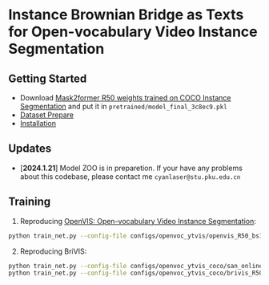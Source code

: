# Instance Brownian Bridge as Texts for Open-vocabulary Video Instance Segmentation

## Getting Started

* Download [Mask2former R50 weights trained on COCO Instance Segmentation](https://github.com/facebookresearch/Mask2Former/blob/main/MODEL_ZOO.md) and put it in `pretrained/model_final_3c8ec9.pkl`
* [Dataset Prepare](datasets/README.md)
* [Installation](INSTALL.md)

## Updates

* [**2024.1.21**] Model ZOO is in preparetion. If your have any problems about this codebase, please contact me `cyanlaser@stu.pku.edu.cn`

## Training

1. Reproducing [OpenVIS: Open-vocabulary Video Instance Segmentation](https://arxiv.org/pdf/2305.16835.pdf):
```bash
python train_net.py --config-file configs/openvoc_ytvis/openvis_R50_bs16_6000st.yaml --num-gpus 8
``` 

2. Reproducing BriVIS:
```bash
python train_net.py --config-file configs/openvoc_ytvis_coco/san_online_R50_bs16_6000st.yaml --num-gpus 8
python train_net.py --config-file configs/openvoc_ytvis_coco/brivis_R50_bs16_6000st.yaml --num-gpus 8 MODEL.WEIGHTS work_dirs/openvoc_ytvis_coco/san_online_R50_bs16_6000st/model_final.pth
```

